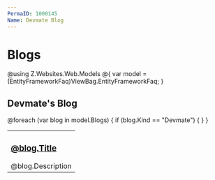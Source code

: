 ```yaml
---
PermaID: 1000145
Name: Devmate Blog
---
```


# Blogs

@using Z.Websites.Web.Models
@{
    var model = (EntityFrameworkFaq)ViewBag.EntityFrameworkFaq;
}

<h2>Devmate's Blog</h2>

<table>
    <tbody>
        @foreach (var blog in model.Blogs)
        {
            if (blog.Kind == "Devmate")
            {
                <tr>
                    <td>
                        <h3><a href="@blog.Url">@blog.Title</a></h3>
                        @blog.Description
                    </td>
                </tr>
            }
        }
    </tbody>
</table>
